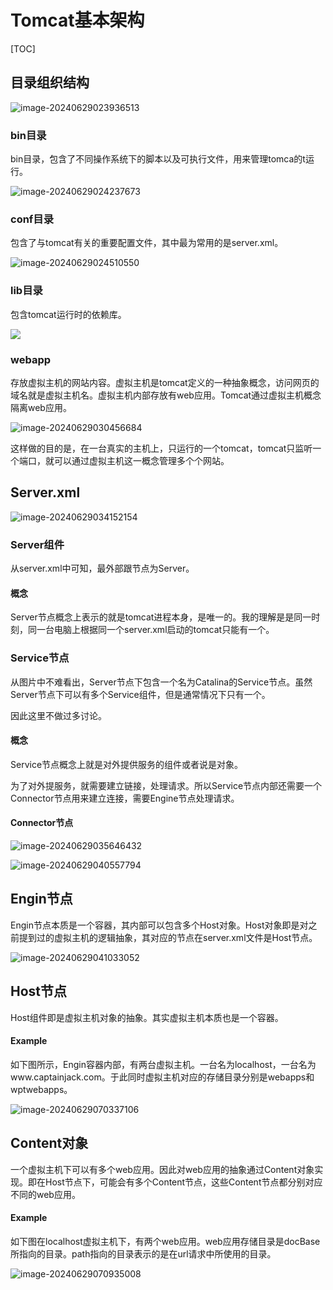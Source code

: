 # Tomcat基本架构

[TOC]

## 目录组织结构

![image-20240629023936513](./assets/image-20240629023936513.png)

### bin目录

bin目录，包含了不同操作系统下的脚本以及可执行文件，用来管理tomca的t运行。

![image-20240629024237673](./assets/image-20240629024237673.png)

### conf目录

包含了与tomcat有关的重要配置文件，其中最为常用的是server.xml。

![image-20240629024510550](./assets/image-20240629024510550.png)

### lib目录

包含tomcat运行时的依赖库。

![ ](./assets/image-20240629024717279.png)

### webapp

存放虚拟主机的网站内容。虚拟主机是tomcat定义的一种抽象概念，访问网页的域名就是虚拟主机名。虚拟主机内部存放有web应用。Tomcat通过虚拟主机概念隔离web应用。



![image-20240629030456684](./assets/image-20240629030456684.png)

这样做的目的是，在一台真实的主机上，只运行的一个tomcat，tomcat只监听一个端口，就可以通过虚拟主机这一概念管理多个个网站。

## Server.xml

![image-20240629034152154](./assets/image-20240629034152154.png)

### Server组件

从server.xml中可知，最外部跟节点为Server。

#### 概念

Server节点概念上表示的就是tomcat进程本身，是唯一的。我的理解是是同一时刻，同一台电脑上根据同一个server.xml启动的tomcat只能有一个。

### Service节点

从图片中不难看出，Server节点下包含一个名为Catalina的Service节点。虽然Server节点下可以有多个Service组件，但是通常情况下只有一个。

因此这里不做过多讨论。

#### 概念

Service节点概念上就是对外提供服务的组件或者说是对象。

为了对外提服务，就需要建立链接，处理请求。所以Service节点内部还需要一个Connector节点用来建立连接，需要Engine节点处理请求。

#### Connector节点



![image-20240629035646432](./assets/image-20240629035646432.png)

![image-20240629040557794](./assets/image-20240629040557794.png)

## Engin节点

Engin节点本质是一个容器，其内部可以包含多个Host对象。Host对象即是对之前提到过的虚拟主机的逻辑抽象，其对应的节点在server.xml文件是Host节点。

![image-20240629041033052](./assets/image-20240629041033052.png)

## Host节点

Host组件即是虚拟主机对象的抽象。其实虚拟主机本质也是一个容器。

#### Example

如下图所示，Engin容器内部，有两台虚拟主机。一台名为localhost，一台名为www.captainjack.com。于此同时虚拟主机对应的存储目录分别是webapps和wptwebapps。

![image-20240629070337106](./assets/image-20240629070337106.png)

## Content对象

一个虚拟主机下可以有多个web应用。因此对web应用的抽象通过Content对象实现。即在Host节点下，可能会有多个Content节点，这些Content节点都分别对应不同的web应用。

#### Example

如下图在localhost虚拟主机下，有两个web应用。web应用存储目录是docBase所指向的目录。path指向的目录表示的是在url请求中所使用的目录。

![image-20240629070935008](./assets/image-20240629070935008.png)



